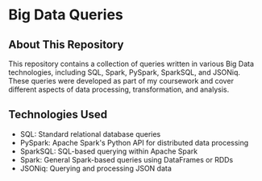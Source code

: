 # Big Data Queries 

## About This Repository

This repository contains a collection of queries written in various Big Data technologies, including SQL, Spark, PySpark, SparkSQL, and JSONiq. These queries were developed as part of my coursework and cover different aspects of data processing, transformation, and analysis.

## Technologies Used

- SQL: Standard relational database queries
- PySpark: Apache Spark's Python API for distributed data processing
- SparkSQL: SQL-based querying within Apache Spark
- Spark: General Spark-based queries using DataFrames or RDDs
- JSONiq: Querying and processing JSON data